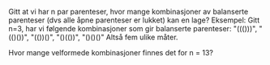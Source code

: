 Gitt at vi har n par parenteser, hvor mange kombinasjoner av balanserte parenteser (dvs alle åpne parenteser er lukket) kan en lage?
Eksempel:
Gitt n=3, har vi følgende kombinasjoner som gir balanserte parenteser:
"((()))", "(()())", "(())()", "()(())", "()()()"
Altså fem ulike måter.

Hvor mange velformede kombinasjoner finnes det for n = 13?